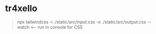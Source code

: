 # tr4xello

> npx tailwindcss -i ./static/src/input.css -o ./static/src/output.css --watch          <-- run in console for CSS
